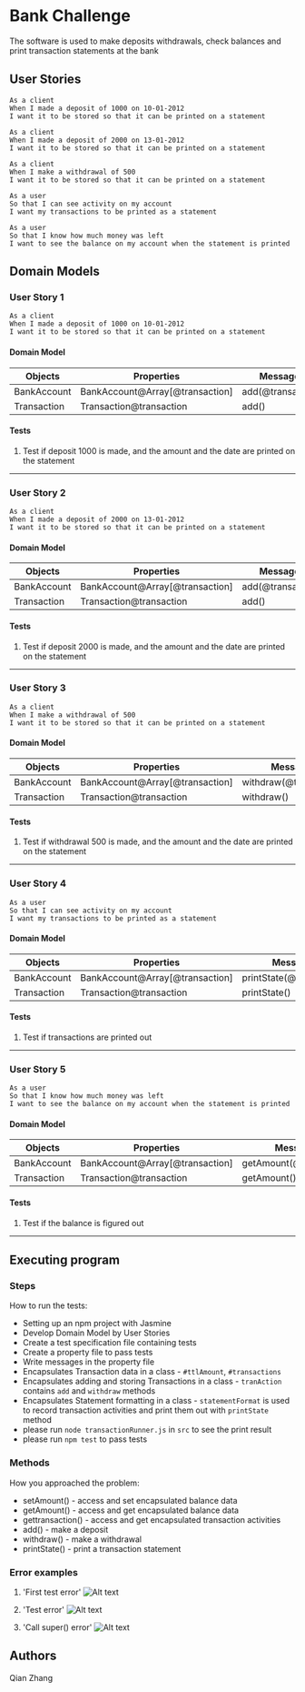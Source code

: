 # Bank Challenge

The software is used to make deposits withdrawals, check balances and print transaction statements at the bank

## User Stories

```
As a client
When I made a deposit of 1000 on 10-01-2012
I want it to be stored so that it can be printed on a statement

As a client
When I made a deposit of 2000 on 13-01-2012
I want it to be stored so that it can be printed on a statement

As a client
When I make a withdrawal of 500
I want it to be stored so that it can be printed on a statement

As a user
So that I can see activity on my account
I want my transactions to be printed as a statement

As a user 
So that I know how much money was left
I want to see the balance on my account when the statement is printed 
```

## Domain Models

### User Story 1

```
As a client
When I made a deposit of 1000 on 10-01-2012
I want it to be stored so that it can be printed on a statement
```

#### Domain Model

| Objects     | Properties                      | Messages          | Output |
| ----------- | ------------------------------- | ----------------- | ------ |
| BankAccount | BankAccount@Array[@transaction] | add(@transaction) | @void  |
| Transaction | Transaction@transaction         | add()             | @int   |

#### Tests
1. Test if deposit 1000 is made, and the amount and the date are printed on the statement 

---

### User Story 2

```
As a client
When I made a deposit of 2000 on 13-01-2012
I want it to be stored so that it can be printed on a statement
```

#### Domain Model

| Objects     | Properties                      | Messages          | Output |
| ----------- | ------------------------------- | ----------------- | ------ |
| BankAccount | BankAccount@Array[@transaction] | add(@transaction) | @void  |
| Transaction | Transaction@transaction         | add()             | @int   |

#### Tests
1. Test if deposit 2000 is made, and the amount and the date are printed on the statement 

---

### User Story 3

```
As a client
When I make a withdrawal of 500
I want it to be stored so that it can be printed on a statement
```

#### Domain Model

| Objects     | Properties                      | Messages               | Output |
| ----------- | ------------------------------- | ---------------------- | ------ |
| BankAccount | BankAccount@Array[@transaction] | withdraw(@transaction) | @void  |
| Transaction | Transaction@transaction         | withdraw()             | @int   |

#### Tests
1. Test if withdrawal 500 is made, and the amount and the date are printed on the statement 

---

### User Story 4

```
As a user
So that I can see activity on my account
I want my transactions to be printed as a statement
```

#### Domain Model

| Objects     | Properties                      | Messages                 | Output  |
| ----------- | ------------------------------- | ------------------------ | ------- |
| BankAccount | BankAccount@Array[@transaction] | printState(@transaction) | @Array  |
| Transaction | Transaction@transaction         | printState()             | @String |

#### Tests
1. Test if transactions are printed out

---

### User Story 5

```
As a user 
So that I know how much money was left
I want to see the balance on my account when the statement is printed 
```

#### Domain Model

| Objects     | Properties                      | Messages                | Output |
| ----------- | ------------------------------- | ----------------------- | ------ |
| BankAccount | BankAccount@Array[@transaction] | getAmount(@transaction) | @int   |
| Transaction | Transaction@transaction         | getAmount()             | @int   |

#### Tests
1. Test if the balance is figured out

---
## Executing program

### Steps

How to run the tests:
* Setting up an npm project with Jasmine
* Develop Domain Model by User Stories
* Create a test specification file containing tests
* Create a property file to pass tests
* Write messages in the property file
* Encapsulates Transaction data in a class - `#ttlAmount`, `#transactions`
* Encapsulates adding and storing Transactions in a class - `tranAction` contains `add` and `withdraw` methods
* Encapsulates Statement formatting in a class - `statementFormat` is used to record transaction activities and print them out with `printState` method
* please run `node transactionRunner.js` in `src` to see the print result
* please run `npm test` to pass tests

### Methods

How you approached the problem:
* setAmount() - access and set encapsulated balance data
* getAmount() - access and get encapsulated balance data
* gettransaction() - access and get encapsulated transaction activities
* add() - make a deposit
* withdraw() - make a withdrawal
* printState() - print a transaction statement
  
### Error examples
1. 'First test error'
![Alt text](errors/first-test-fails.png)

2. 'Test error'
![Alt text](errors/testError.png)

3. 'Call super() error'
![Alt text](errors/error-must_call_super().png)

## Authors

Qian Zhang






